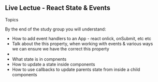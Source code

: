 
## Live Lectue - React State & Events

Topics

By the end of the study group you will understand:

<ul>
  <li>How to add event handlers to an App - react onlick, onSubmit, etc etc</li>
  <li>Talk about the this property, when working with events & various ways we can ensure we have the correct this property</li>
  <li></li>
  <li>What state is in compnents</li>
  <li>How to update a state inside components</li>
  <li>How to use callbacks to update parents state from inside a child components</li>
</ul>